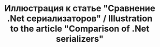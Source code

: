 ---
title: Иллюстрация к статье "Сравнение .Net сериализаторов" / Illustration to the article "Comparison of .Net serializers"
image_path: /images/serializers.png
column: 1
---